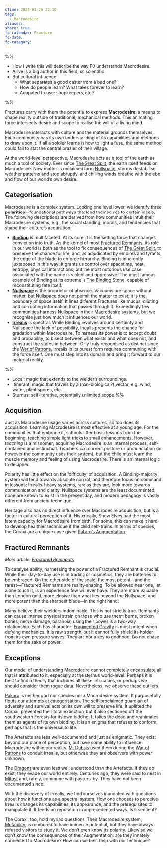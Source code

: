 ```yaml
---
cTime: 2024-01-26 22:10
tags:
  - Macrodesire
aliases:
share: true
fc-calendar: Fracture
fc-date:
fc-category:
---
```


%% 

- How I write this will describe the way F0 understands Macrodesire.
- Airve is a big author in this field, so scientific
- But cultural influence
	- What separates a good caster from a bad one? 
	- How do people learn? What takes forever to learn?
	- Adapated to use: shopkeepers, etc.?

%%

Fractures carry with them the potential to express **Macrodesire**: a means to shape reality outside of traditional, mechanical methods. This animating force intersects desire and scope to realise the will of a living mind. 

Macrodesire interacts with culture and the material grounds themselves. Each community has its own understanding of its capabilities and methods to draw upon it. If all a soldier learns is how to light a fuse, the same method could fail to stat the central brazier of their village. 

At the world-level perspective, Macrodesire acts as a tool of the earth as much a tool of society. Ever since [The Great Split](The%20Great%20Split.md), the earth itself feeds on Macrodesire. New matter is reclaimed form [Nullspace](Nullspace.md), storms destabilise weather patterns and stop abruptly, and chilling winds breathe with the ebb and flow of our world’s own desire.

## Categorisation

Macrodesire is a complex system. Looking one level lower, we identify three **polarities**—foundational pathways that lend themselves to certain ideals. The following descriptions are derived from how communities intuit their Macrodesire systems, e.g., the social standing, morals, and tendencies that shape their culture’s acquisition:

- **[Binding](Binding.md)** is multifaceted. At its core, it is the setting force that changes conviction into truth. As the kernel of most [Fractured Remnants](Macrodesire.md#Fractured%20Remnants), its role in our world is both as the tool to fix consequences of [The Great Split](The%20Great%20Split.md), to preserve the chance for life; and, as adjudicated by empires and tyrants, the edge of the blade to enforce hierarchy. Binding is inherently juxtaposed in this way: it grants us control over spacetime, heat, entropy, physical interactions, but the most notorious use case associated with the name is violent and oppressive. The most famous example of Binding at its extreme is [The Binding Stone](The%20Binding%20Stone.md), capable of reconstituting fate itself.
- **[Nullspace](Nullspace.md)** is the proprietor of absence. Vacuums are space without matter, but Nullspace does not permit the matter to exist; it is the boundary of space itself. It lines different Fractures like mucus, diluting and corrupting information that passes through it. Exceedingly few communities harness Nullspace in their Macrodesire systems, but we recognise just how much it influences our world.
- **[Irrealis](Irrealis.md)** is spectral. While Binding revolves around certainty and Nullspace the lack of possibility, Irrealis presents the chance for gradation within Macrodesire. To harness its power is to accept doubt and probability, to bisect between what exists and what does not, and construct the states in between. Only truly recognised as distinct since the [War of Patrons](War%20of%20Patrons.md), Irrealis in its purest form requires communing with the force itself. One must step into its domain and bring it forward to our material reality.

%%
-  Local: magic that extends to the wielder’s surroundings. 
- Itinerant: magic that travels by a (non-biological?) vector, e.g. wind, water, plant spores, etc.
- Sturnus: self-iterative, potentially unlimited scope
%%
## Acquisition

Just as Macrodesire usage varies across cultures, so too does its acquisition. Learning Macrodesire is most effective at a young age. For the communities that embrace it, schools offer basic lessons from the beginning, teaching simple light tricks to small enhancements. However, *teaching* is a misnomer; acquiring Macrodesire is an internal process, self-contained and instinctual. Teachers can correct posture or pronunciation (or however the community uses their system), but the child must learn the muscle memory and feeling of using Macrodesire. There is an internal logic to decipher.

Polarity has little effect on the ‘difficulty’ of acquisition. A Binding-majority system will tend towards absolute control, and therefore focus on command in lessons; Irrealis-heavy systems, rare as they are, look more towards communication and clarity. Nullspace systems are the least documented: none are known to exist in the present day, and modern pedagogy is vastly different from ancient technique.

Heritage also has no direct influence over Macrodesire acquisition, but is a factor in cultural perception of it. Historically, Snow Elves had the most latent capacity for Macrodesire from birth. For some, this can make it hard to develop healthier technique if the child self-trains. In terms of species, the Coraxi are a unique case given [Pakaru’s Augmentation](Pakaru%E2%80%99s%20Augmentation.md). 

## Fractured Remnants

*Main article: [Fractured Remnants](./4.2%20Fractured%20Remnants/Fractured%20Remnants.md)*.

To catalyse ability, harnessing the power of a Fractured Remnant is crucial. While their day-to-day use is in trading or cosmetics, they are batteries to be embraced. On the other side of the scale, the most potent—and the rarest—Fractured Remnants are reality-shaping. To be allowed near one, let alone touch it, is an experience few will ever have. They are more valuable than London gold, more elusive than what lies beyond the Nullspace, and more potent than the sharpest blade—in the right hand.

Many believe their wielders indominable. This is not strictly true. Remnants can cause intense physical strain on those who use them: burns, broken bones, nerve damage, paranoia; using their power is a two-way relationship. Each has character: [Fragmented Gravity](Fragmented%20Gravity.md) is most potent when defying mechanics. It is raw strength, but it cannot fully shield its holder from its own pressure waves. They are not a key to godhood. Do not chase them for the sake of power.

## Exceptions

Our model of understanding Macrodesire cannot completely encapsulate all that is attributed to it, especially at the sternus world-level. Perhaps it is best to find a theory that includes all these intricacies, or perhaps we should consider them rogue data. Nevertheless, we observe these outliers.

[Pakaru](../3%20History%20and%20Biographies/3.2%20Notable%20People/3.2.5%20Patrons/Pakaru.md) is neither god nor species nor a Macrodesire system. It purposefully flouts our attempts at categorisation. The self-proclaimed guardian of adversity and survival acts on its own will to preserve life. It uplifted the Coraxi, prevented their total extinction, but it also sectioned off the southwestern Forests for its own bidding. It takes the dead and reanimates them as agents of its own bidding. It is an enigma that refuses to conform; perhaps that is the universal to life.

The Artefacts are less well-documented and just as enigmatic. They exist beyond our plane of perception, but have some ability to influence Macrodesire within our reality. [M. Dubois](M.%20Dubois.md) used them during the [War of Patrons](War%20of%20Patrons.md) to conduit Irrealis, but otherwise they are observers with power unknown.

The [Dragons](Dragons.md) are even less well understood than the Artefacts. If they do exist, they evade our world entirely. Centuries ago, they were said to nest in [Mitost](Mitost.md) and, rarely, commune with passers-by. They have not been documented since.

With the discovery of Irrealis, we find ourselves inundated with questions about how it functions as a spectral system. How one chooses to perceive Irrealis changes its capabilities, its appearance, and the prerequisites to manipulate it. It feeds on reputation in unprecedented ways. Is it sentient?

The Coraxi, too, hold myriad questions. Their Macrodesire system, [Mutability](Mutability.md), is rumoured to have immense potential, but they have always refused visitors to study it. We don’t even know its polarity. Likewise we don’t know the consequences of their Augmentation: are they innately connected to Macrodesire? How can we best help with our technique?